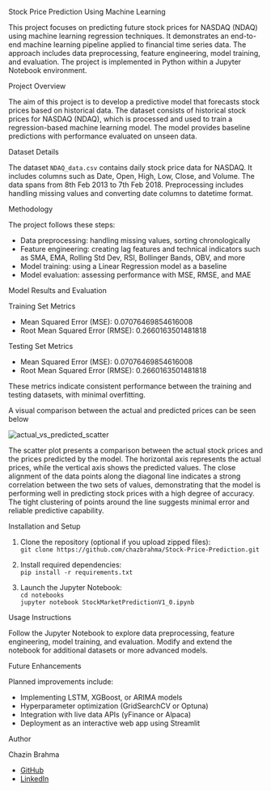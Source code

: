  Stock Price Prediction Using Machine Learning

This project focuses on predicting future stock prices for NASDAQ (NDAQ) using machine learning regression techniques. It demonstrates an end-to-end machine learning pipeline applied to financial time series data. The approach includes data preprocessing, feature engineering, model training, and evaluation. The project is implemented in Python within a Jupyter Notebook environment.

Project Overview

The aim of this project is to develop a predictive model that forecasts stock prices based on historical data. The dataset consists of historical stock prices for NASDAQ (NDAQ), which is processed and used to train a regression-based machine learning model. The model provides baseline predictions with performance evaluated on unseen data.

Dataset Details

The dataset `NDAQ_data.csv` contains daily stock price data for NASDAQ. It includes columns such as Date, Open, High, Low, Close, and Volume. The data spans from 8th Feb 2013 to 7th Feb 2018. Preprocessing includes handling missing values and converting date columns to datetime format.

Methodology

The project follows these steps:
- Data preprocessing: handling missing values, sorting chronologically
- Feature engineering: creating lag features and technical indicators such as SMA, EMA, Rolling Std Dev, RSI, Bollinger Bands, OBV, and more
- Model training: using a Linear Regression model as a baseline
- Model evaluation: assessing performance with MSE, RMSE, and MAE

Model Results and Evaluation

Training Set Metrics
- Mean Squared Error (MSE): 0.07076469854616008  
- Root Mean Squared Error (RMSE): 0.2660163501481818  

Testing Set Metrics
- Mean Squared Error (MSE): 0.07076469854616008  
- Root Mean Squared Error (RMSE): 0.2660163501481818  

These metrics indicate consistent performance between the training and testing datasets, with minimal overfitting.

A visual comparison between the actual and predicted prices can be seen below

![actual_vs_predicted_scatter](https://github.com/user-attachments/assets/75ed0df5-e773-4a71-a60c-2050b6084c3b)

The scatter plot presents a comparison between the actual stock prices and the prices predicted by the model. The horizontal axis represents the actual prices, while the vertical axis shows the predicted values. The close alignment of the data points along the diagonal line indicates a strong correlation between the two sets of values, demonstrating that the model is performing well in predicting stock prices with a high degree of accuracy. The tight clustering of points around the line suggests minimal error and reliable predictive capability.

Installation and Setup

1. Clone the repository (optional if you upload zipped files):  
   `git clone https://github.com/chazbrahma/Stock-Price-Prediction.git`

2. Install required dependencies:  
   `pip install -r requirements.txt`

3. Launch the Jupyter Notebook:  
   `cd notebooks`  
   `jupyter notebook StockMarketPredictionV1_0.ipynb`

Usage Instructions

Follow the Jupyter Notebook to explore data preprocessing, feature engineering, model training, and evaluation. Modify and extend the notebook for additional datasets or more advanced models.

Future Enhancements

Planned improvements include:
- Implementing LSTM, XGBoost, or ARIMA models
- Hyperparameter optimization (GridSearchCV or Optuna)
- Integration with live data APIs (yFinance or Alpaca)
- Deployment as an interactive web app using Streamlit

Author

Chazin Brahma  
- [GitHub](https://github.com/chazbrahma)  
- [LinkedIn](https://www.linkedin.com/in/chazin-brahma-684197292/)
